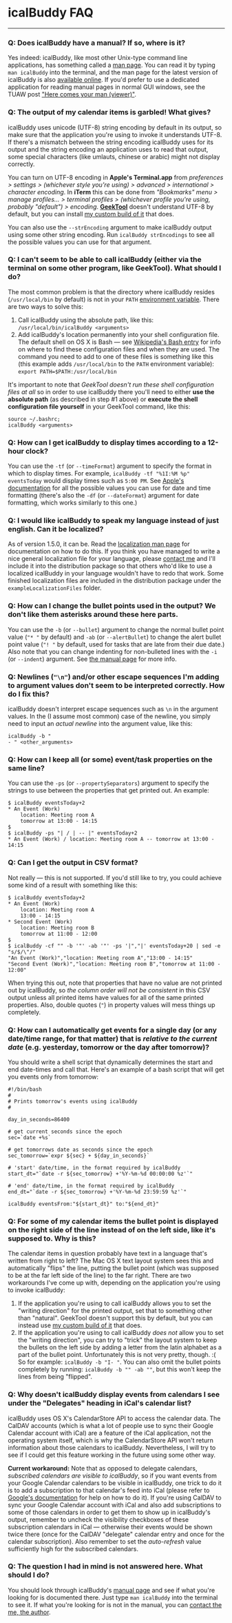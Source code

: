 
icalBuddy FAQ
=====================

------------

### Q: Does icalBuddy have a manual? If so, where is it?

Yes indeed: icalBuddy, like most other Unix-type command line applications, has something called a [man page][wp-manpages]. You can read it by typing `man icalBuddy` into the terminal, and the man page for the latest version of icalBuddy is also [available online][manpageonline]. If you'd prefer to use a dedicated application for reading manual pages in normal GUI windows, see the TUAW post ["Here comes your man (viewer)"][tuawmanviewers].


### Q: The output of my calendar items is garbled! What gives?

icalBuddy uses unicode (UTF-8) string encoding by default in its output, so make sure that the application you're using to invoke it understands UTF-8. If there's a mismatch between the string encoding icalBuddy uses for its output and the string encoding an application uses to read that output, some special characters (like umlauts, chinese or arabic) might not display correctly.

You can turn on UTF-8 encoding in **Apple's Terminal.app** from *preferences > settings > (whichever style you're using) > advanced > international > character encoding*. In **iTerm** this can be done from *"Bookmarks" menu > manage profiles... > terminal profiles > (whichever profile you're using, probably "default") > encoding*. **[GeekTool][geektool]** doesn't understand UTF-8 by default, but you can install [my custom build of it][custom-geektool] that does.

You can also use the `--strEncoding` argument to make icalBuddy output using some other string encoding. Run `icalBuddy strEncodings` to see all the possible values you can use for that argument.


### Q: I can't seem to be able to call icalBuddy (either via the terminal on some other program, like GeekTool). What should I do?

The most common problem is that the directory where icalBuddy resides (`/usr/local/bin` by default) is not in your `PATH` [environment variable][wp-envvars]. There are two ways to solve this:

 1. Call icalBuddy using the absolute path, like this: `/usr/local/bin/icalBuddy <arguments>`
 2. Add icalBuddy's location permanently into your shell configuration file. The default shell on OS X is Bash &mdash; see [Wikipedia's Bash entry][wp-bashstartup] for info on where to find these configuration files and when they are used. The command you need to add to one of these files is something like this (this example adds `/usr/local/bin` to the `PATH` environment variable): `export PATH=$PATH:/usr/local/bin`

It's important to note that *GeekTool doesn't run these shell configuration files at all* so in order to use icalBuddy there you'll need to either **use the absolute path** (as described in step #1 above) or **execute the shell configuration file yourself** in your GeekTool command, like this:

    source ~/.bashrc;
    icalBuddy <arguments>


### Q: How can I get icalBuddy to display times according to a 12-hour clock?

You can use the `-tf` (or `--timeFormat`) argument to specify the format in which to display times. For example, `icalBuddy -tf "%1I:%M %p" eventsToday` would display times such as `5:00 PM`. See [Apple's documentation][datetimeformats] for all the possible values you can use for date and time formatting (there's also the `-df` (or `--dateFormat`) argument for date formatting, which works similarly to this one.)


### Q: I would like icalBuddy to speak my language instead of just english. Can it be localized?

As of version 1.5.0, it can be. Read the [localization man page][l10nmanpageonline] for documentation on how to do this. If you think you have managed to write a nice general localization file for your language, please [contact me][hassegcontact] and I'll include it into the distribution package so that others who'd like to use a localized icalBuddy in your language wouldn't have to redo that work. Some finished localization files are included in the distribution package under the `exampleLocalizationFiles` folder.


### Q: How can I change the bullet points used in the output? We don't like them asterisks around these here parts.

You can use the `-b` (or `--bullet`) argument to change the normal bullet point value (`"* "` by default) and `-ab` (or `--alertBullet`) to change the alert bullet point value (`"! "` by default, used for tasks that are late from their due date.) Also note that you can change indenting for non-bulleted lines with the `-i` (or `--indent`) argument. See [the manual page][manpageonline] for more info.


### Q: Newlines (`"\n"`) and/or other escape sequences I'm adding to argument values don't seem to be interpreted correctly. How do I fix this?

icalBuddy doesn't interpret escape sequences such as `\n` in the argument values. In the (I assume most common) case of the newline, you simply need to input an *actual newline* into the argument value, like this:

    icalBuddy -b "
    - " <other_arguments>


### Q: How can I keep all (or some) event/task properties on the same line?

You can use the `-ps` (or `--propertySeparators`) argument to specify the strings to use between the properties that get printed out. An example:

    $ icalBuddy eventsToday+2
    * An Event (Work)
        location: Meeting room A
        tomorrow at 13:00 - 14:15
    $
    $ icalBuddy -ps "| / | -- |" eventsToday+2
    * An Event (Work) / location: Meeting room A -- tomorrow at 13:00 - 14:15


### Q: Can I get the output in CSV format?

Not really &mdash; this is not supported. If you'd still like to try, you could achieve some kind of a result with something like this:

    $ icalBuddy eventsToday+2
    * An Event (Work)
        location: Meeting room A
        13:00 - 14:15
    * Second Event (Work)
        location: Meeting room B
        tomorrow at 11:00 - 12:00
    $
    $ icalBuddy -cf "" -b '"' -ab '"' -ps '|","|' eventsToday+20 | sed -e "s/$/\"/"
    "An Event (Work)","location: Meeting room A","13:00 - 14:15"
    "Second Event (Work)","location: Meeting room B","tomorrow at 11:00 - 12:00"

When trying this out, note that properties that have no value are not printed out by icalBuddy, so *the column order will not be consistent* in this CSV output unless all printed items have values for all of the same printed properties. Also, double quotes (`"`) in property values will mess things up completely.


### Q: How can I automatically get events for a single day (or any date/time range, for that matter) that is *relative to the current date* (e.g. yesterday, tomorrow or the day after tomorrow)?

You should write a shell script that dynamically determines the start and end date-times and call that. Here's an example of a bash script that will get you events only from tomorrow:

    #!/bin/bash
    # 
    # Prints tomorrow's events using icalBuddy
    # 
    
    day_in_seconds=86400
    
    # get current seconds since the epoch
    sec=`date +%s`
    
    # get tomorrows date as seconds since the epoch
    sec_tomorrow=`expr ${sec} + ${day_in_seconds}`
    
    # 'start' date/time, in the format required by icalBuddy
    start_dt="`date -r ${sec_tomorrow} +'%Y-%m-%d 00:00:00 %z'`"
    
    # 'end' date/time, in the format required by icalBuddy
    end_dt="`date -r ${sec_tomorrow} +'%Y-%m-%d 23:59:59 %z'`"
    
    icalBuddy eventsFrom:"${start_dt}" to:"${end_dt}"


### Q: For some of my calendar items the bullet point is displayed on the right side of the line instead of on the left side, like it's supposed to. Why is this?

The calendar items in question probably have text in a language that's written from right to left? The Mac OS X text layout system sees this and automatically "flips" the line, putting the bullet point (which was supposed to be at the far left side of the line) to the far right. There are two workarounds I've come up with, depending on the application you're using to invoke icalBuddy:

 1. If the application you're using to call icalBuddy allows you to set the "writing direction" for the printed output, set that to something other than "natural". GeekTool doesn't support this by default, but you can instead use [my custom build of it][custom-geektool] that does.
 2. If the application you're using to call icalBuddy <em>does not</em> allow you to set the "writing direction", you can try to "trick" the layout system to keep the bullets on the left side by adding a letter from the latin alphabet as a part of the bullet point. Unfortunately this is not very pretty, though. :( So for example: `icalBuddy -b "I- "`. You can also omit the bullet points completely by running: `icalBuddy -b "" -ab ""`, but this won't keep the lines from being "flipped".


### Q: Why doesn't icalBuddy display events from calendars I see under the "Delegates" heading in iCal's calendar list?

icalBuddy uses OS X's CalendarStore API to access the calendar data. The CalDAV accounts (which is what a lot of people use to sync their Google Calendar account with iCal) are a feature of the iCal application, not the operating system itself, which is why the CalendarStore API won't return information about those calendars to icalBuddy. Nevertheless, I will try to see if I could get this feature working in the future using some other way.

**Current workaround:** Note that as opposed to delegate calendars, *subscribed calendars are visible to icalBuddy*, so if you want events from your Google Calendar calendars to be visible in icalBuddy, one trick to do it is to add a subscription to that calendar's feed into iCal (please refer to [Google's documentation][gcal-feeds] for help on how to do it). If you're using CalDAV to sync your Google Calendar account with iCal and also add subscriptions to some of those calendars in order to get them to show up in icalBuddy's output, remember to uncheck the visibility checkboxes of these subscription calendars in iCal &mdash; otherwise their events would be shown twice there (once for the CalDAV "delegate" calendar entry and once for the calendar subscription). Also remember to set the *auto-refresh* value sufficiently high for the subscribed calendars.


### Q: The question I had in mind is not answered here. What should I do?

You should look through icalBuddy's [manual page][manpageonline] and see if what you're looking for is documented there. Just type `man icalBuddy` into the terminal to see it. If what you're looking for is not in the manual, you can [contact the me, the author][hassegcontact].





[wp-manpages]:          http://en.wikipedia.org/wiki/Manual_page_(Unix)
[wp-envvars]:           http://en.wikipedia.org/wiki/Environment_variable
[wp-bashstartup]:       http://en.wikipedia.org/wiki/Bash#Startup_scripts
[manpageonline]:        http://hasseg.org/icalBuddy/man.html
[tuawmanviewers]:       http://www.tuaw.com/2008/03/07/here-comes-your-man-viewer/
[l10nmanpageonline]:    http://hasseg.org/icalBuddy/localization-man.html
[geektool]:             http://projects.tynsoe.org/en/geektool
[custom-geektool]:      http://hasseg.org/blog/?p=350
[datetimeformats]:      http://developer.apple.com/documentation/Cocoa/Conceptual/DataFormatting/Articles/df100103.html#//apple_ref/doc/uid/TP40007972-SW9
[hassegcontact]:        http://hasseg.org/
[links]:                http://links.sourceforge.net/
[gcal-feeds]:           http://www.google.com/support/calendar/bin/answer.py?hl=en&answer=37648

